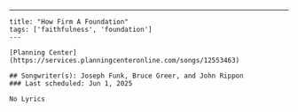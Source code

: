 ---
    title: "How Firm A Foundation"
    tags: ['faithfulness', 'foundation']
    ---

    [Planning Center](https://services.planningcenteronline.com/songs/12553463)

    ## Songwriter(s): Joseph Funk, Bruce Greer, and John Rippon
    ### Last scheduled: Jun 1, 2025          

    No Lyrics
    